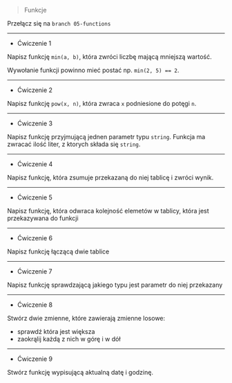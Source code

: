 > Funkcje

Przełącz się na `branch 05-functions`

---

- Ćwiczenie 1

Napisz funkcję `min(a, b)`, która zwróci liczbę mającą mniejszą wartość.

Wywołanie funkcji powinno mieć postać np. `min(2, 5) == 2`.


---

- Ćwiczenie 2

Napisz funkcję `pow(x, n)`, która zwraca `x` podniesione do potęgi `n`. 

---

- Ćwiczenie 3

Napisz funkcję przyjmującą jednen parametr typu `string`. 
Funkcja ma zwracać ilość liter, z ktorych składa się `string`.

---

- Ćwiczenie 4

Napisz funkcję, która zsumuje przekazaną do niej tablicę i zwróci wynik.

---

- Ćwiczenie 5

Napisz funkcję, która odwraca kolejność elemetów w tablicy, która jest przekazywana do funkcji

---

- Ćwiczenie 6

Napisz funkcję łączącą dwie tablice

---

- Ćwiczenie 7

Napisz funkcję sprawdzającą jakiego typu jest parametr do niej przekazany

---

- Ćwiczenie 8

Stwórz dwie zmienne, które zawierają zmienne losowe:
 - sprawdź która jest większa
 - zaokrąlij każdą z nich w górę i w dół

--- 

- Ćwiczenie 9

Stwórz funkcję wypisującą aktualną datę i godzinę.